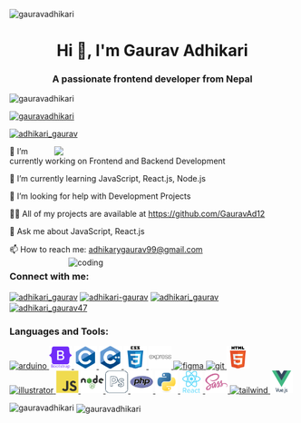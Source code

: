 <img src="https://user-images.githubusercontent.com/106918656/209438619-25091cdf-a126-4e95-a24c-5efdf8057606.gif" alt="gauravadhikari" /> <h1 align="center">Hi 👋, I'm Gaurav Adhikari</h1> <h3 align="center">A passionate frontend developer from Nepal</h3> <p align="left"> <img src="https://komarev.com/ghpvc/?username=gauravadhikari&label=Profile%20views&color=0e75b6&style=flat" alt="gauravadhikari" /> </p> <p align="left"> <a href="https://github.com/ryo-ma/github-profile-trophy"><img src="https://github-profile-trophy.vercel.app/?username=gauravadhikari" alt="gauravadhikari" /></a> </p> <p align="left"> <a href="https://twitter.com/adhikari_gaurav" target="blank"><img src="https://img.shields.io/twitter/follow/adhikari_gaurav?logo=twitter&style=for-the-badge" alt="adhikari_gaurav" /></a> </p> <img align="right" width="400" style="margin-right: 25px;" src="https://miro.medium.com/v2/resize:fit:2000/1*-ntL3Dsvc-dJ5cLGRtSuEw.gif" />
🔭 I’m currently working on Frontend and Backend Development

🌱 I’m currently learning JavaScript, React.js, Node.js

🤝 I’m looking for help with Development Projects

👨‍💻 All of my projects are available at https://github.com/GauravAd12

💬 Ask me about JavaScript, React.js

📫 How to reach me: adhikarygaurav99@gmail.com
<img align="right" alt="coding" width="400" src="https://i.giphy.com/media/v1.Y2lkPTc5MGI3NjExbzBlMjQxZ3NwdGh3bmJuOHI3Y2s3djA5NGlldHZ6NnRlMjNiZHZjNCZlcD12MV9pbnRlcm5hbF9naWZfYnlfaWQmY3Q9cw/lP8xu5t2DLGG045H8F/giphy.gif">

<h3 align="left">Connect with me:</h3> <p align="left"> <a href="https://twitter.com/adhikari_gaurav" target="blank"><img align="center" src="https://raw.githubusercontent.com/rahuldkjain/github-profile-readme-generator/master/src/images/icons/Social/twitter.svg" alt="adhikari_gaurav" height="30" width="40" /></a> <a href="https://www.linkedin.com/in/adhikari-gaurav-2bb018307?utm_source=share&utm_campaign=share_via&utm_content=profile&utm_medium=android_app" target="blank"><img align="center" src="https://raw.githubusercontent.com/rahuldkjain/github-profile-readme-generator/master/src/images/icons/Social/linked-in-alt.svg" alt="adhikari-gaurav" height="30" width="40" /></a> <a href="https://www.facebook.com/adhikari_gaurav" target="blank"><img align="center" src="https://raw.githubusercontent.com/rahuldkjain/github-profile-readme-generator/master/src/images/icons/Social/facebook.svg" alt="adhikari_gaurav" height="30" width="40" /></a> <a href="https://www.instagram.com/adhikari_gaurav47?igsh=a3doNjhmZXE0bTN5" target="blank"><img align="center" src="https://raw.githubusercontent.com/rahuldkjain/github-profile-readme-generator/master/src/images/icons/Social/instagram.svg" alt="adhikari_gaurav47" height="30" width="40" /></a> </p> <h3 align="left">Languages and Tools:</h3> <p align="left"> <a href="https://www.arduino.cc/" target="_blank" rel="noreferrer"> <img src="https://cdn.worldvectorlogo.com/logos/arduino-1.svg" alt="arduino" width="40" height="40"/> </a> <a href="https://getbootstrap.com" target="_blank" rel="noreferrer"> <img src="https://raw.githubusercontent.com/devicons/devicon/master/icons/bootstrap/bootstrap-plain-wordmark.svg" alt="bootstrap" width="40" height="40"/> </a> <a href="https://www.cprogramming.com/" target="_blank" rel="noreferrer"> <img src="https://raw.githubusercontent.com/devicons/devicon/master/icons/c/c-original.svg" alt="c" width="40" height="40"/> </a> <a href="https://www.w3schools.com/cpp/" target="_blank" rel="noreferrer"> <img src="https://raw.githubusercontent.com/devicons/devicon/master/icons/cplusplus/cplusplus-original.svg" alt="cplusplus" width="40" height="40"/> </a> <a href="https://www.w3schools.com/css/" target="_blank" rel="noreferrer"> <img src="https://raw.githubusercontent.com/devicons/devicon/master/icons/css3/css3-original-wordmark.svg" alt="css3" width="40" height="40"/> </a> <a href="https://expressjs.com" target="_blank" rel="noreferrer"> <img src="https://raw.githubusercontent.com/devicons/devicon/master/icons/express/express-original-wordmark.svg" alt="express" width="40" height="40"/> </a> <a href="https://www.figma.com/" target="_blank" rel="noreferrer"> <img src="https://www.vectorlogo.zone/logos/figma/figma-icon.svg" alt="figma" width="40" height="40"/> </a> <a href="https://git-scm.com/" target="_blank" rel="noreferrer"> <img src="https://www.vectorlogo.zone/logos/git-scm/git-scm-icon.svg" alt="git" width="40" height="40"/> </a> <a href="https://www.w3.org/html/" target="_blank" rel="noreferrer"> <img src="https://raw.githubusercontent.com/devicons/devicon/master/icons/html5/html5-original-wordmark.svg" alt="html5" width="40" height="40"/> </a> <a href="https://www.adobe.com/in/products/illustrator.html" target="_blank" rel="noreferrer"> <img src="https://www.vectorlogo.zone/logos/adobe_illustrator/adobe_illustrator-icon.svg" alt="illustrator" width="40" height="40"/> </a> <a href="https://developer.mozilla.org/en-US/docs/Web/JavaScript" target="_blank" rel="noreferrer"> <img src="https://raw.githubusercontent.com/devicons/devicon/master/icons/javascript/javascript-original.svg" alt="javascript" width="40" height="40"/> </a> <a href="https://nodejs.org" target="_blank" rel="noreferrer"> <img src="https://raw.githubusercontent.com/devicons/devicon/master/icons/nodejs/nodejs-original-wordmark.svg" alt="nodejs" width="40" height="40"/> </a> <a href="https://www.photoshop.com/en" target="_blank" rel="noreferrer"> <img src="https://raw.githubusercontent.com/devicons/devicon/master/icons/photoshop/photoshop-line.svg" alt="photoshop" width="40" height="40"/> </a> <a href="https://www.php.net" target="_blank" rel="noreferrer"> <img src="https://raw.githubusercontent.com/devicons/devicon/master/icons/php/php-original.svg" alt="php" width="40" height="40"/> </a> <a href="https://www.python.org" target="_blank" rel="noreferrer"> <img src="https://raw.githubusercontent.com/devicons/devicon/master/icons/python/python-original.svg" alt="python" width="40" height="40"/> </a> <a href="https://reactjs.org/" target="_blank" rel="noreferrer"> <img src="https://raw.githubusercontent.com/devicons/devicon/master/icons/react/react-original-wordmark.svg" alt="react" width="40" height="40"/> </a> <a href="https://sass-lang.com" target="_blank" rel="noreferrer"> <img src="https://raw.githubusercontent.com/devicons/devicon/master/icons/sass/sass-original.svg" alt="sass" width="40" height="40"/> </a> <a href="https://tailwindcss.com/" target="_blank" rel="noreferrer"> <img src="https://www.vectorlogo.zone/logos/tailwindcss/tailwindcss-icon.svg" alt="tailwind" width="40" height="40"/> </a> <a href="https://vuejs.org/" target="_blank" rel="noreferrer"> <img src="https://raw.githubusercontent.com/devicons/devicon/master/icons/vuejs/vuejs-original-wordmark.svg" alt="vuejs" width="40" height="40"/> </a> </p> <p><img align="left" src="https://github-readme-stats.vercel.app/api/top-langs?username=gauravadhikari&show_icons=true&locale=en&layout=compact" alt="gauravadhikari" /></p> <p>&nbsp;<img align="center" src="https://github-readme-stats.vercel.app/api?username=gauravadhikari&show_icons=true&text_color=000000&bg_color=ffffff&hide_border=true&locale=en" alt="gauravadhikari" /></p>
